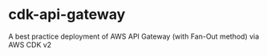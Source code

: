 # cdk-api-gateway
A best practice deployment of AWS API Gateway (with Fan-Out method) via AWS CDK v2
